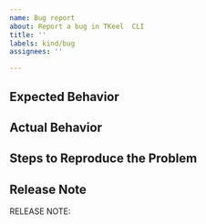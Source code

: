 ```yaml
---
name: Bug report
about: Report a bug in TKeel  CLI
title: ''
labels: kind/bug
assignees: ''

---
```

## Expected Behavior

<!-- Briefly describe what you expect to happen -->


## Actual Behavior

<!-- Briefly describe what is actually happening -->


## Steps to Reproduce the Problem

<!-- How can a maintainer reproduce this issue (be detailed) -->

## Release Note

<!-- How should the fix for this issue be communicated in our release notes? It can be populated later. -->
<!-- Keep it as a single line. Examples: -->

<!-- RELEASE NOTE: **ADD** New feature in TKeel . -->
<!-- RELEASE NOTE: **FIX** Bug in runtime. -->
<!-- RELEASE NOTE: **UPDATE** Runtime dependency. -->

RELEASE NOTE: